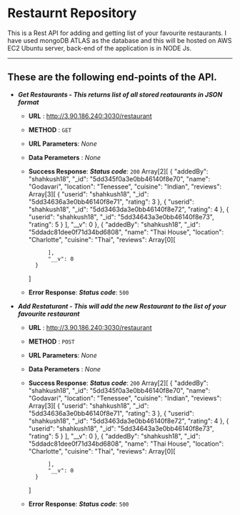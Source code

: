 # Restaurnt Repository 

This is a Rest API for  adding and getting list of your favourite restaurants. I have used mongoDB ATLAS as the database and this will be hosted on AWS EC2 Ubuntu server, back-end of the application is in NODE Js.

--- 

## These are the following end-points of the API.

- ***Get Restaurants - This returns list of all stored reataurants in JSON format***
    - **URL** : http://3.90.186.240:3030/restaurant

    - **METHOD** : `GET`

    - **URL Parameters**: *None* 

    - **Data Perameters** : *None*

    - **Success Response**:
        ***Status code***: `200`
        Array[2][
            {
                "addedBy": "shahkush18",
                "_id": "5dd345f0a3e0bb46140f8e70",
                "name": "Godavari",
                "location": "Tenessee",
                "cuisine": "Indian",
                "reviews": Array[3][
                {
                    "userid": "shahkush18",
                    "_id": "5dd34636a3e0bb46140f8e71",
                    "rating": 3
                },
                {
                    "userid": "shahkush18",
                    "_id": "5dd3463da3e0bb46140f8e72",
                    "rating": 4
                },
                {
                    "userid": "shahkush18",
                    "_id": "5dd34643a3e0bb46140f8e73",
                    "rating": 5
                }
                ],
                "__v": 0
            },
            {
                "addedBy": "shahkush18",
                "_id": "5ddadc81dee0f71d34bd6808",
                "name": "Thai House",
                "location": "Charlotte",
                "cuisine": "Thai",
                "reviews": Array[0][
                
                ],
                "__v": 0
            }

        ]
    - **Error Response**: 
        ***Status code***: `500`

- ***Add Restaturant - This will add the new Restaurant to the list of your favourite restaurant***
     - **URL** : http://3.90.186.240:3030/restaurant

    - **METHOD** : `POST`

    - **URL Parameters**: *None* 

    - **Data Perameters** : *None*

    - **Success Response**:
        ***Status code***: `200`
        Array[2][
            {
                "addedBy": "shahkush18",
                "_id": "5dd345f0a3e0bb46140f8e70",
                "name": "Godavari",
                "location": "Tenessee",
                "cuisine": "Indian",
                "reviews": Array[3][
                {
                    "userid": "shahkush18",
                    "_id": "5dd34636a3e0bb46140f8e71",
                    "rating": 3
                },
                {
                    "userid": "shahkush18",
                    "_id": "5dd3463da3e0bb46140f8e72",
                    "rating": 4
                },
                {
                    "userid": "shahkush18",
                    "_id": "5dd34643a3e0bb46140f8e73",
                    "rating": 5
                }
                ],
                "__v": 0
            },
            {
                "addedBy": "shahkush18",
                "_id": "5ddadc81dee0f71d34bd6808",
                "name": "Thai House",
                "location": "Charlotte",
                "cuisine": "Thai",
                "reviews": Array[0][
                
                ],
                "__v": 0
            }

        ]
    - **Error Response**: 
        ***Status code***: `500`






    
                    
                    





